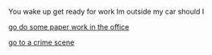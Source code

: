 You wake up get ready for work 
Im outside my car should I 

[go do some paper work in the office]()

[go to a crime scene](go-to-crime-scene.md)